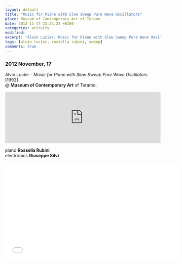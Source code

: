 ```yaml
---
layout: default
title: "Music for Piano with Slow Sweep Pure Wave Oscillators"
place: Museum of Contemporary Art of Teramo
date: 2012-11-17 23:23:23 +0100
categories: activity
modified:
excerpt: "Alvin Lucier, Music for Piano with Slow Sweep Pure Wave Oscillators"
tags: [alvin lucier, rossella rubini, sweep]
comments: true
---
```


### 2012 November, 17

Alvin Lucier - *Music for Piano with Slow Sweep Pure Wave Oscillators* [1992]      
@ **Museum of Contemporary Art** of Teramo.

<iframe
  width="100%"
  height="166"
  scrolling="no"
  frameborder="no" src="https://w.soundcloud.com/player/?url=https%3A//api.soundcloud.com/tracks/68387870&amp;color=baff1e&amp;auto_play=false&amp;hide_related=false&amp;show_comments=true&amp;show_user=true&amp;show_reposts=false">
</iframe>

piano **Rossella Rubini**    
electronics **Giuseppe Silvi**

<iframe
  width="560"
  height="315"
  src="//www.youtube.com/embed/b2WdFLg7PwI?rel=0"
  frameborder="0"
  allowfullscreen>
</iframe>

